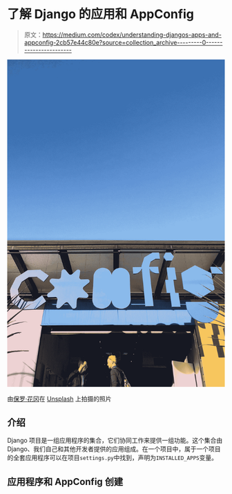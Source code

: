 # 了解 Django 的应用和 AppConfig

> 原文：<https://medium.com/codex/understanding-djangos-apps-and-appconfig-2cb57e44c80e?source=collection_archive---------0----------------------->

![](img/ed8cfc281e92acf252814db4c1452e5b.png)

由[保罗·花冈](https://unsplash.com/@plhnk?utm_source=medium&utm_medium=referral)在 [Unsplash](https://unsplash.com?utm_source=medium&utm_medium=referral) 上拍摄的照片

## 介绍

Django 项目是一组应用程序的集合，它们协同工作来提供一组功能。这个集合由 Django、我们自己和其他开发者提供的应用组成。在一个项目中，属于一个项目的全套应用程序可以在项目`settings.py`中找到，声明为`INSTALLED_APPS`变量。

## 应用程序和 AppConfig 创建